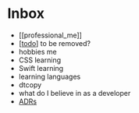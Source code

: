 # Inbox

- [[professional_me]]
- [[todo]] to be removed?
- hobbies me 
- CSS learning
- Swift learning
- learning languages
- dtcopy 
- what do I believe in as a developer
- [ADRs](https://github.blog/2020-08-13-why-write-adrs/) 
  



[//begin]: # "Autogenerated link references for markdown compatibility"
[todo]: todo "Todo"
[//end]: # "Autogenerated link references"